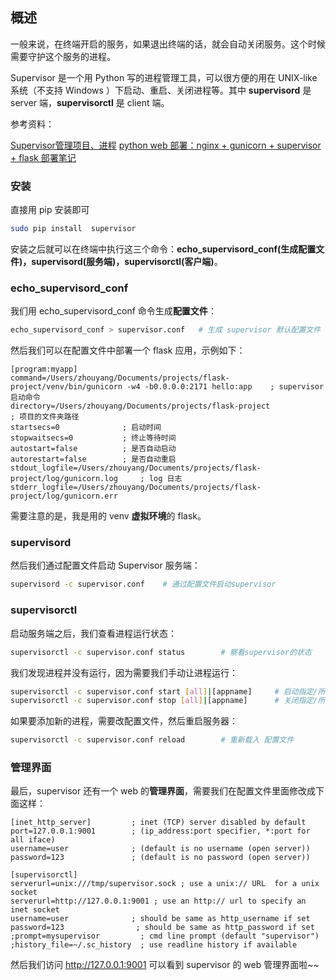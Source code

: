 ## 概述

一般来说，在终端开启的服务，如果退出终端的话，就会自动关闭服务。这个时候需要守护这个服务的进程。

Supervisor 是一个用 Python 写的进程管理工具，可以很方便的用在 UNIX-like 系统（不支持 Windows ）下启动、重启、关闭进程等。其中 **supervisord** 是 server 端，**supervisorctl** 是 client 端。

参考资料：

[Supervisor管理项目、进程](https://blog.csdn.net/livetxl/article/details/79012784)
[python web 部署：nginx + gunicorn + supervisor + flask 部署笔记](https://www.jianshu.com/p/be9dd421fb8d)

### 安装

直接用 pip 安装即可

``` bash
sudo pip install  supervisor
```

安装之后就可以在终端中执行这三个命令：**echo_supervisord_conf(生成配置文件)，supervisord(服务端)，supervisorctl(客户端)**。

### echo_supervisord_conf

我们用 echo_supervisord_conf 命令生成**配置文件**：

``` bash
echo_supervisord_conf > supervisor.conf   # 生成 supervisor 默认配置文件
```

然后我们可以在配置文件中部署一个 flask 应用，示例如下：

```
[program:myapp]
command=/Users/zhouyang/Documents/projects/flask-project/venv/bin/gunicorn -w4 -b0.0.0.0:2171 hello:app    ; supervisor启动命令
directory=/Users/zhouyang/Documents/projects/flask-project              ; 项目的文件夹路径
startsecs=0              ; 启动时间
stopwaitsecs=0           ; 终止等待时间
autostart=false          ; 是否自动启动
autorestart=false        ; 是否自动重启
stdout_logfile=/Users/zhouyang/Documents/projects/flask-project/log/gunicorn.log     ; log 日志
stderr_logfile=/Users/zhouyang/Documents/projects/flask-project/log/gunicorn.err
```

需要注意的是，我是用的 venv **虚拟环境**的 flask。

### supervisord

然后我们通过配置文件启动 Supervisor 服务端：

``` bash
supervisord -c supervisor.conf    # 通过配置文件启动supervisor
```

### supervisorctl

启动服务端之后，我们查看进程运行状态：

``` bash
supervisorctl -c supervisor.conf status        # 察看supervisor的状态
```

我们发现进程并没有运行，因为需要我们手动让进程运行：

``` bash
supervisorctl -c supervisor.conf start [all]|[appname]     # 启动指定/所有 supervisor管理的程序进程
supervisorctl -c supervisor.conf stop [all]|[appname]      # 关闭指定/所有 supervisor管理的程序进程
```

如果要添加新的进程，需要改配置文件，然后重启服务器：

``` bash
supervisorctl -c supervisor.conf reload        # 重新载入 配置文件
```

### 管理界面

最后，supervisor 还有一个 web 的**管理界面**，需要我们在配置文件里面修改成下面这样：

```
[inet_http_server]         ; inet (TCP) server disabled by default
port=127.0.0.1:9001        ; (ip_address:port specifier, *:port for all iface)
username=user              ; (default is no username (open server))
password=123               ; (default is no password (open server))

[supervisorctl]
serverurl=unix:///tmp/supervisor.sock ; use a unix:// URL  for a unix socket
serverurl=http://127.0.0.1:9001 ; use an http:// url to specify an inet socket
username=user              ; should be same as http_username if set
password=123                ; should be same as http_password if set
;prompt=mysupervisor         ; cmd line prompt (default "supervisor")
;history_file=~/.sc_history  ; use readline history if available
```

然后我们访问 http://127.0.0.1:9001 可以看到 supervisor 的 web 管理界面啦~~

